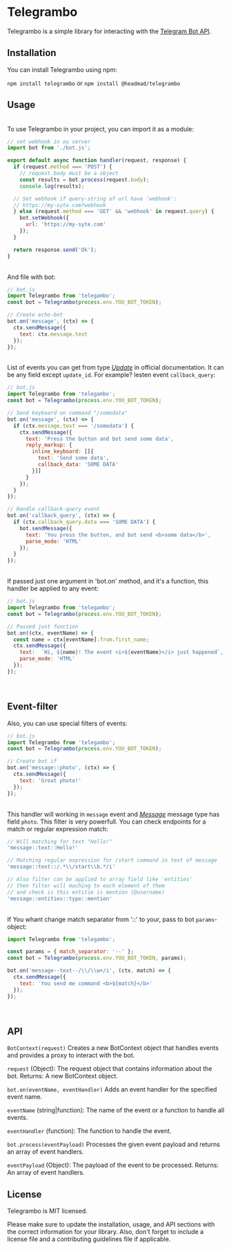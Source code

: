 # Telegrambo

Telegrambo is a simple library for interacting with the [Telegram Bot API](https://core.telegram.org/bots/api#available-methods).

## Installation

You can install Telegrambo using npm:

`npm install telegrambo` or `npm install @headmad/telegrambo`


## Usage

<br>To use Telegrambo in your project, you can import it as a module:

```js
// set webhook in ou server
import bot from './bot.js';

export default async function handler(request, response) {
  if (request.method === 'POST') {
    // request.body must be a object
    const results = bot.process(request.body);
    console.log(results);

  // Set webhook if query-string of url have 'webhook':
  // https://my-syte.com?webhook
  } else (request.method === 'GET' && 'webhook' in request.query) {
    bot.setWebhook({
      url: 'https://my-syte.com'
    });
  }

  return response.send('Ok');
}
```
<br>And file with bot:

```js
// bot.js
import Telegrambo from 'telegambo';
const bot = Telegrambo(process.env.YOU_BOT_TOKEN);

// Create echo-bot
bot.on('message', (ctx) => {
  ctx.sendMessage({
    text: ctx.message.text
  });
});
```

<br>List of events you can get from type [_Update_](https://core.telegram.org/bots/api#update) in official documentation. It can be any field except `update_id`. For example? lesten event `callback_query`:

```js
// bot.js
import Telegrambo from 'telegambo';
const bot = Telegrambo(process.env.YOU_BOT_TOKEN);

// Send keyboard on command "/somedata"
bot.on('message', (ctx) => {
  if (ctx.message.text === '/somedata') {
    ctx.sendMessage({
      text: 'Press the button and bot send some data',
      reply_markup: {
        inline_keyboard: [[{
          text: 'Send some data',
          callback_data: 'SOME DATA'
        }]]
      }
    });
  }
});

// Handle callback-query event
bot.on('callback_query', (ctx) => {
  if (ctx.callback_query.data === 'SOME DATA') {
    bot.sendMessage({
      text: 'You press the button, and bot send <b>some data</b>',
      parse_mode: 'HTML'
    });
  }
});
```

<br>If passed just one argument in 'bot.on' method, and it's a function, this handler be applied to any event:

```js
// bot.js
import Telegrambo from 'telegambo';
const bot = Telegrambo(process.env.YOU_BOT_TOKEN);

// Passed just function
bot.on((ctx, eventName) => {
  const name = ctx[eventName].from.first_name;
  ctx.sendMessage({
    text:  `Hi, ${name}! The event <i>${eventName}</i> just happened`,
    parse_mode: 'HTML'
  });
});
```
<br>

## Event-filter 
Also, you can use special filters of events:

```js
// bot.js
import Telegrambo from 'telegambo';
const bot = Telegrambo(process.env.YOU_BOT_TOKEN);

// Create bot if 
bot.on('message::photo', (ctx) => {
  ctx.sendMessage({
    text: 'Great photo!'
  });
});
```

<br>This handler will working in `message` event and [_Message_](https://core.telegram.org/bots/api#message) message type has field `photo`.
This filter is very powerfull. You can check endpoints for a match or regular expression match:

```js
// Will matching for text "Hello!"
'message::text::Hello!'

// Matching regular expression for /start command in text of message 
'message::text::/.*\\/start\\b.*/i'

// Also filter can be applied to array field like 'entities'
// then filter will maching to each element of them
// and check is this entitie is mention (@username) 
'message::entities::type::mention'
```

<br>If You whant change match separator from '::' to your, pass to bot `params`-object: 

```js
import Telegrambo from 'telegambo';

const params = { match_separator: '--' };
const bot = Telegrambo(process.env.YOU_BOT_TOKEN, params);

bot.on('message--text--/\\/\\w+/i', (ctx, match) => {
  ctx.sendMessage({
    text: 'You send me command <b>${match}</b>'
  });
});
```

<br>

## API
`BotContext(request)`
Creates a new BotContext object that handles events and provides a proxy to interact with the bot.

`request` (Object): The request object that contains information about the bot.
Returns: A new BotContext object.

`bot.on(eventName, eventHandler)`
Adds an event handler for the specified event name.

`eventName` (string|function): The name of the event or a function to handle all events.

`eventHandler` (function): The function to handle the event.

`bot.process(eventPayload)`
Processes the given event payload and returns an array of event handlers.

`eventPayload` (Object): The payload of the event to be processed.
Returns: An array of event handlers.

## License
Telegrambo is MIT licensed.

Please make sure to update the installation, usage, and API sections with the correct information for your library. Also, don't forget to include a license file and a contributing guidelines file if applicable.